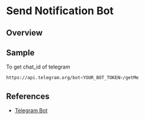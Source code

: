 # Send Notification Bot

## Overview

## Sample

To get chat_id of telegram

```bash
https://api.telegram.org/bot<YOUR_BOT_TOKEN>/getMe
```

## References
- [Telegram Bot](https://core.telegram.org/bots/api#sendmessage)


